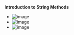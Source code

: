 **Introduction to String Methods**
- ![image](https://github.com/user-attachments/assets/d12c555a-d2ec-4798-85a2-320be7a2e035)
- ![image](https://github.com/user-attachments/assets/df13d66d-d186-45a0-9f73-bdd12eaa562c)
- ![image](https://github.com/user-attachments/assets/2f734b8f-23b2-4767-bc58-0e09f2e912fa)


